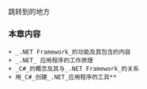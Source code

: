 
<a id="way1">跳转到的地方</a>

### **本章内容**

```
+ _.NET Framework_的功能及其包含的内容
+ _.NET_ 应用程序的工作原理
+ _C#_的概念及其与_.NET Framework_的关系
+ 用_C#_创建_.NET_应用程序的工具**
```
